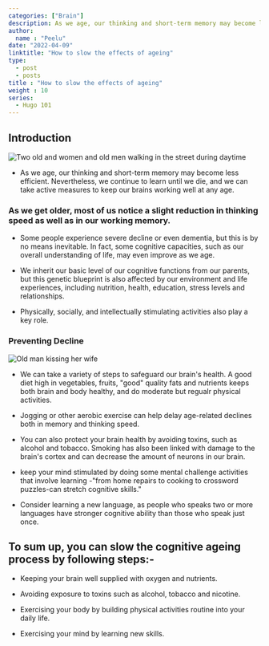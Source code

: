 ```yaml
---
categories: ["Brain"]
description: As we age, our thinking and short-term memory may become less efficient. Nevertheless, we continue to learn until we die, and we can take active measures to keep our brains working well at any age.
author:
  name : "Peelu"
date: "2022-04-09"
linktitle: "How to slow the effects of ageing"
type: 
  - post
  - posts
title : "How to slow the effects of ageing"
weight : 10
series:  
  - Hugo 101
---
```



## Introduction

![Two old and women and old men walking in the street during daytime](https://images.unsplash.com/photo-1526635090919-b5d79657c5a3?ixlib=rb-1.2.1&ixid=MnwxMjA3fDB8MHxwaG90by1wYWdlfHx8fGVufDB8fHx8&auto=format&fit=crop&w=1169&q=80)

- As we age, our thinking and short-term memory may become less efficient. Nevertheless, we continue to learn until we die, and we can take active measures to keep our brains working well at any age.

### As we get older, most of us notice a slight reduction in thinking speed as well as in our working memory. 

-  Some people experience severe decline or even dementia, but this is by no means inevitable. In fact, some cognitive capacities, such as our overall understanding of life, may even improve as we age.

-  We inherit our basic level of our cognitive functions from our parents, but this genetic blueprint is also affected by our environment and life experiences, including nutrition, health, education, stress levels and relationships.

- Physically, socially, and intellectually stimulating activities also play a key role.

###  Preventing Decline

![Old man kissing her wife](https://images.unsplash.com/photo-1514415008039-efa173293080?ixlib=rb-1.2.1&ixid=MnwxMjA3fDB8MHxwaG90by1wYWdlfHx8fGVufDB8fHx8&auto=format&fit=crop&w=1173&q=80)

- We can take a variety of steps to safeguard our brain's health. A good diet high in vegetables, fruits, "good"  quality fats and nutrients keeps  both brain and body healthy, and do moderate but regualr physical activities.

- Jogging or other aerobic exercise can help delay age-related declines both in memory and thinking speed.

- You can also protect your brain health by avoiding toxins, such as alcohol and tobacco. Smoking has also been linked with damage to the brain's cortex and can decrease the amount of neurons in  our brain.

- keep your mind stimulated by doing some mental challenge activities that involve learning -"from home repairs to cooking to crossword puzzles-can stretch cognitive skills."

- Consider learning a new language, as people who speaks two or more languages have stronger cognitive ability than those who speak just once.

## To sum up, you can slow the cognitive ageing process by following steps:-

- Keeping your brain well supplied with oxygen and nutrients.

- Avoiding exposure to toxins such as alcohol, tobacco and nicotine.

- Exercising your body by building physical activities routine into your daily life.

- Exercising your  mind by learning new skills.






